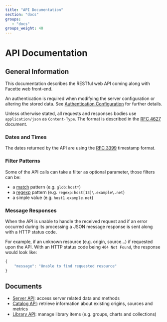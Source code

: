 ```yaml
---
title: "API Documentation"
section: "docs"
groups:
   - "docs"
groups_weight: 40
---
```


# API Documentation

## General Information

This documentation describes the RESTful web API coming along with Facette web front-end.

An authentication is required when modifying the server configuration or altering the stored data. See
[Authentication Configuration](/docs/configuration/authentication) for further details.

Unless otherwise stated, all requests and responses bodies use `application/json` as `Content-Type`. The format is
described in the [RFC 4627][0] document.

### Dates and Times

The dates returned by the API are using the [RFC 3399][1] timestamp format.

### Filter Patterns

Some of the API calls can take a filter as optional parameter, those filters can be:

 * a [match][2] pattern (e.g. `glob:host*`)
 * a [regexp][3] pattern (e.g. `regexp:host[13]\.example\.net`)
 * a simple value (e.g. `host1.example.net`)

### Message Responses

When the API is unable to handle the received request and if an error occurred during its processing a JSON message
response is sent along with a HTTP status code.

For example, if an unknown resource (e.g. origin, source…) if requested upon the API. With an HTTP status code being
`404 Not Found`, the response would look like:

```javascript
{
    "message": "Unable to find requested resource"
}
```

## Documents

 * [Server API](/docs/api/server): access server related data and methods
 * [Catalog API](/docs/api/catalog): retrieve information about existing origins, sources and metrics
 * [Library API](/docs/api/library): manage library items (e.g. groups, charts and collections)


[0]: http://www.ietf.org/rfc/rfc4627.txt
[1]: http://www.ietf.org/rfc/rfc3339.txt
[2]: http://golang.org/pkg/path/#Match
[3]: https://code.google.com/p/re2/wiki/Syntax
